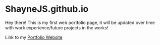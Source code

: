 # ShayneJS.github.io

Hey there!  This is my first web portfolio page, it will be updated over time with work experience/future projects in the works!

Link to my [Portfolio Website](https://shaynejs.github.io/Portfolio/)
